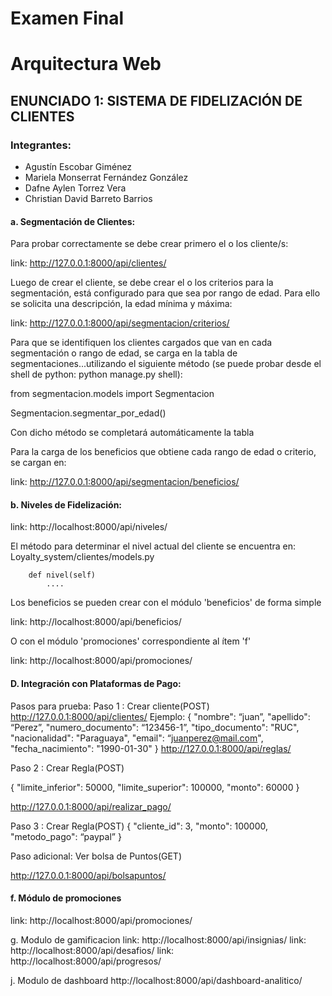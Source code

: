 # Examen Final

# Arquitectura Web

## ENUNCIADO 1: SISTEMA DE FIDELIZACIÓN DE CLIENTES

### Integrantes:

- Agustín Escobar Giménez
- Mariela Monserrat Fernández González
- Dafne Aylen Torrez Vera
- Christian David Barreto Barrios

#### a. Segmentación de Clientes:

Para probar correctamente se debe crear primero el o los cliente/s:

link: http://127.0.0.1:8000/api/clientes/

Luego de crear el cliente, se debe crear el o los criterios para la segmentación, está configurado para que sea por rango de edad. Para ello se solicita una descripción, la edad mínima y máxima:

link: http://127.0.0.1:8000/api/segmentacion/criterios/

Para que se identifiquen los clientes cargados que van en cada segmentación o rango de edad, se carga en la tabla de segmentaciones...utilizando el siguiente método (se puede probar desde el shell de python: python manage.py shell):

from segmentacion.models import Segmentacion

Segmentacion.segmentar_por_edad()

Con dicho método se completará automáticamente la tabla

Para la carga de los beneficios que obtiene cada rango de edad o criterio, se cargan en:

link: http://127.0.0.1:8000/api/segmentacion/beneficios/



#### b. Niveles de Fidelización:

link: http://localhost:8000/api/niveles/

El método para determinar el nivel actual del cliente se encuentra en:
Loyalty_system/clientes/models.py

```[python]
    def nivel(self)
        ....
```

Los beneficios se pueden crear con el módulo 'beneficios'
de forma simple

link: http://localhost:8000/api/beneficios/

O con el módulo 'promociones' correspondiente al ítem 'f'

link: http://localhost:8000/api/promociones/

#### D. Integración con Plataformas de Pago:
 
Pasos para prueba:
Paso 1 : Crear cliente(POST)
http://127.0.0.1:8000/api/clientes/
Ejemplo: 
{
   "nombre": “juan”,
    "apellido": “Perez”,
    "numero_documento": “123456-1”,
    "tipo_documento": "RUC",
    "nacionalidad": "Paraguaya",
    "email": “juanperez@mail.com",
    "fecha_nacimiento": "1990-01-30"
}
http://127.0.0.1:8000/api/reglas/

Paso 2 : Crear Regla(POST)

  {
    "limite_inferior": 50000,
    "limite_superior": 100000,
    "monto": 60000
}

http://127.0.0.1:8000/api/realizar_pago/

Paso 3 : Crear Regla(POST)
{
  "cliente_id": 3,
  "monto": 100000,
  "metodo_pago": “paypal”
}

Paso adicional: Ver bolsa de Puntos(GET)

http://127.0.0.1:8000/api/bolsapuntos/


#### f. Módulo de promociones

link: http://localhost:8000/api/promociones/

g. Modulo de gamificacion 
link: http://localhost:8000/api/insignias/
link: http://localhost:8000/api/desafios/
link: http://localhost:8000/api/progresos/

j. Modulo de dashboard
http://localhost:8000/api/dashboard-analitico/



